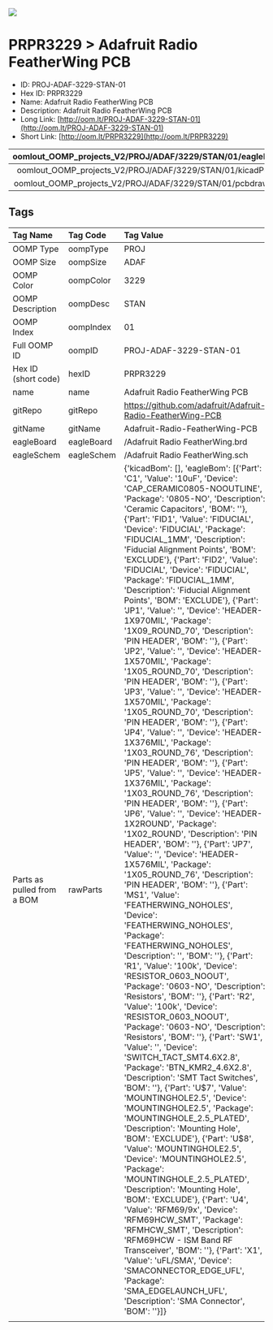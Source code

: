


  
![][im]
# PRPR3229 > Adafruit Radio FeatherWing PCB

- ID: PROJ-ADAF-3229-STAN-01
- Hex ID: PRPR3229
- Name: Adafruit Radio FeatherWing PCB
- Description: Adafruit Radio FeatherWing PCB
- Long Link: [http://oom.lt/PROJ-ADAF-3229-STAN-01](http://oom.lt/PROJ-ADAF-3229-STAN-01)
- Short Link: [http://oom.lt/PRPR3229](http://oom.lt/PRPR3229)
  

|oomlout_OOMP_projects_V2/PROJ/ADAF/3229/STAN/01/eagleImage.png|oomlout_OOMP_projects_V2/PROJ/ADAF/3229/STAN/01/eagleSchemImage.png|oomlout_OOMP_projects_V2/PROJ/ADAF/3229/STAN/01/kicadPcb3dFront.png|oomlout_OOMP_projects_V2/PROJ/ADAF/3229/STAN/01/kicadPcb3dBack.png|
| :---: | :---: | :---: | :---: |
|oomlout_OOMP_projects_V2/PROJ/ADAF/3229/STAN/01/kicadPcb3d.png|oomlout_OOMP_projects_V2/PROJ/ADAF/3229/STAN/01/bomBack.png|oomlout_OOMP_projects_V2/PROJ/ADAF/3229/STAN/01/bomFront.png|oomlout_OOMP_projects_V2/PROJ/ADAF/3229/STAN/01/pcbdraw.svg|
|oomlout_OOMP_projects_V2/PROJ/ADAF/3229/STAN/01/pcbdrawBack.svg||||

## Tags
  

|Tag Name|Tag Code|Tag Value|
| :--- | :--- | :--- |
|OOMP Type|oompType|PROJ|
|OOMP Size|oompSize|ADAF|
|OOMP Color|oompColor|3229|
|OOMP Description|oompDesc|STAN|
|OOMP Index|oompIndex|01|
|Full OOMP ID|oompID|PROJ-ADAF-3229-STAN-01|
|Hex ID (short code)|hexID|PRPR3229|
|name|name|Adafruit Radio FeatherWing PCB|
|gitRepo|gitRepo|https://github.com/adafruit/Adafruit-Radio-FeatherWing-PCB|
|gitName|gitName|Adafruit-Radio-FeatherWing-PCB|
|eagleBoard|eagleBoard|/Adafruit Radio FeatherWing.brd|
|eagleSchem|eagleSchem|/Adafruit Radio FeatherWing.sch|
|Parts as pulled from a BOM|rawParts|{'kicadBom': [], 'eagleBom': [{'Part': 'C1', 'Value': '10uF', 'Device': 'CAP_CERAMIC0805-NOOUTLINE', 'Package': '0805-NO', 'Description': 'Ceramic Capacitors', 'BOM': ''}, {'Part': 'FID1', 'Value': 'FIDUCIAL', 'Device': 'FIDUCIAL', 'Package': 'FIDUCIAL_1MM', 'Description': 'Fiducial Alignment Points', 'BOM': 'EXCLUDE'}, {'Part': 'FID2', 'Value': 'FIDUCIAL', 'Device': 'FIDUCIAL', 'Package': 'FIDUCIAL_1MM', 'Description': 'Fiducial Alignment Points', 'BOM': 'EXCLUDE'}, {'Part': 'JP1', 'Value': '', 'Device': 'HEADER-1X970MIL', 'Package': '1X09_ROUND_70', 'Description': 'PIN HEADER', 'BOM': ''}, {'Part': 'JP2', 'Value': '', 'Device': 'HEADER-1X570MIL', 'Package': '1X05_ROUND_70', 'Description': 'PIN HEADER', 'BOM': ''}, {'Part': 'JP3', 'Value': '', 'Device': 'HEADER-1X570MIL', 'Package': '1X05_ROUND_70', 'Description': 'PIN HEADER', 'BOM': ''}, {'Part': 'JP4', 'Value': '', 'Device': 'HEADER-1X376MIL', 'Package': '1X03_ROUND_76', 'Description': 'PIN HEADER', 'BOM': ''}, {'Part': 'JP5', 'Value': '', 'Device': 'HEADER-1X376MIL', 'Package': '1X03_ROUND_76', 'Description': 'PIN HEADER', 'BOM': ''}, {'Part': 'JP6', 'Value': '', 'Device': 'HEADER-1X2ROUND', 'Package': '1X02_ROUND', 'Description': 'PIN HEADER', 'BOM': ''}, {'Part': 'JP7', 'Value': '', 'Device': 'HEADER-1X576MIL', 'Package': '1X05_ROUND_76', 'Description': 'PIN HEADER', 'BOM': ''}, {'Part': 'MS1', 'Value': 'FEATHERWING_NOHOLES', 'Device': 'FEATHERWING_NOHOLES', 'Package': 'FEATHERWING_NOHOLES', 'Description': '', 'BOM': ''}, {'Part': 'R1', 'Value': '100k', 'Device': 'RESISTOR_0603_NOOUT', 'Package': '0603-NO', 'Description': 'Resistors', 'BOM': ''}, {'Part': 'R2', 'Value': '100k', 'Device': 'RESISTOR_0603_NOOUT', 'Package': '0603-NO', 'Description': 'Resistors', 'BOM': ''}, {'Part': 'SW1', 'Value': '', 'Device': 'SWITCH_TACT_SMT4.6X2.8', 'Package': 'BTN_KMR2_4.6X2.8', 'Description': 'SMT Tact Switches', 'BOM': ''}, {'Part': 'U$7', 'Value': 'MOUNTINGHOLE2.5', 'Device': 'MOUNTINGHOLE2.5', 'Package': 'MOUNTINGHOLE_2.5_PLATED', 'Description': 'Mounting Hole', 'BOM': 'EXCLUDE'}, {'Part': 'U$8', 'Value': 'MOUNTINGHOLE2.5', 'Device': 'MOUNTINGHOLE2.5', 'Package': 'MOUNTINGHOLE_2.5_PLATED', 'Description': 'Mounting Hole', 'BOM': 'EXCLUDE'}, {'Part': 'U4', 'Value': 'RFM69/9x', 'Device': 'RFM69HCW_SMT', 'Package': 'RFMHCW_SMT', 'Description': 'RFM69HCW - ISM Band RF Transceiver', 'BOM': ''}, {'Part': 'X1', 'Value': 'uFL/SMA', 'Device': 'SMACONNECTOR_EDGE_UFL', 'Package': 'SMA_EDGELAUNCH_UFL', 'Description': 'SMA Connector', 'BOM': ''}]}|
||||



[im]: PROJ/ADAF/3229/STAN/01/kicadPcb3d_450.png
